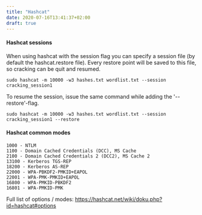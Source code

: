 ```yaml
---
title: "Hashcat"
date: 2020-07-16T13:41:37+02:00
draft: true
---
```


#### Hashcat sessions
When using hashcat with the session flag you can specify a session file (by default the hashcat.restore file). Every restore point will be saved to this file, so cracking can be quit and resumed.

```
sudo hashcat -m 10000 -w3 hashes.txt wordlist.txt --session cracking_session1
```

To resume the session, issue the same command while adding the '--restore'-flag.

```
sudo hashcat -m 10000 -w3 hashes.txt wordlist.txt --session cracking_session1 --restore
```

#### Hashcat common modes
```
1000 - NTLM
1100 - Domain Cached Credentials (DCC), MS Cache
2100 - Domain Cached Credentials 2 (DCC2), MS Cache 2
13100 - Kerberos TGS-REP
18200 - Kerberos AS-REP
22000 - WPA-PBKDF2-PMKID+EAPOL
22001 - WPA-PMK-PMKID+EAPOL
16800 - WPA-PMKID-PBKDF2
16801 - WPA-PMKID-PMK
```

Full list of options / modes: https://hashcat.net/wiki/doku.php?id=hashcat#options
